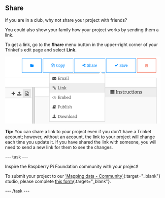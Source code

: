 ## Share

If you are in a club, why not share your project with friends?

You could also show your family how your project works by sending them a link. 

To get a link, go to the **Share** menu button in the upper-right corner of your Trinket's edit page and select **Link**.

![The 'Share' menu button extended, with 'Link' highlighted.](images/share-button.png)

**Tip:** You can share a link to your project even if you don't have a Trinket account; however, without an account, the link to your project will change each time you update it. If you have shared the link with someone, you will need to send a new link for them to see the changes. 

--- task ---

Inspire the Raspberry Pi Foundation community with your project!

To submit your project to our ['Mapping data - Community'](https://wke.lt/w/s/KobNfx){:target="_blank"} studio, please complete [this form](https://form.raspberrypi.org/f/community-project-submissions){:target="_blank"}.

--- /task ---
